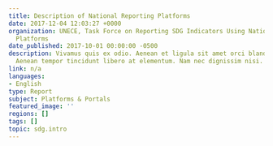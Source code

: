 ```yaml
---
title: Description of National Reporting Platforms
date: 2017-12-04 12:03:27 +0000
organization: UNECE, Task Force on Reporting SDG Indicators Using National Reporting
  Platforms
date_published: 2017-10-01 00:00:00 -0500
description: Vivamus quis ex odio. Aenean et ligula sit amet orci blandit molestie.
  Aenean tempor tincidunt libero at elementum. Nam nec dignissim nisi.
link: n/a
languages:
- English
type: Report
subject: Platforms & Portals
featured_image: ''
regions: []
tags: []
topic: sdg.intro
---
```

